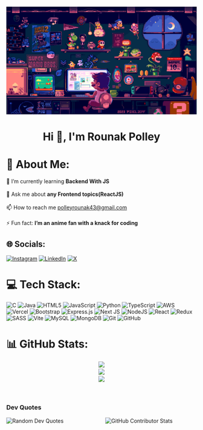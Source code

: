 ![logo](https://github.com/ROUNAKPOLLEY03/ROUNAKPOLLEY03/blob/master/GitHub%20Banner.gif)
# <h1 align="center">Hi 👋, I'm Rounak Polley</h1>


# 💫 About Me:
<img
      align="right"
      width="400"
      src="https://i.pinimg.com/originals/9c/c5/3d/9cc53d773b11df8bf93737eef1b0757b.gif"
      alt=""
    />
🌱 I’m currently learning <strong>Backend With JS</strong><br><br>💬 Ask me about <strong>any Frontend topics(ReactJS)</strong><br><br>📫 How to reach me polleyrounak43@gmail.com<br><br>⚡ Fun fact: <strong>I’m an anime fan with a knack for coding</strong>


## 🌐 Socials:
[![Instagram](https://img.shields.io/badge/Instagram-%23E4405F.svg?logo=Instagram&logoColor=white)](https://instagram.com/rounak.polley.1/) [![LinkedIn](https://img.shields.io/badge/LinkedIn-%230077B5.svg?logo=linkedin&logoColor=white)](https://linkedin.com/in/in/-rounakpolley) [![X](https://img.shields.io/badge/X-black.svg?logo=X&logoColor=white)](https://x.com/@_polleyRounak) 

# 💻 Tech Stack:
![C](https://img.shields.io/badge/c-%2300599C.svg?style=for-the-badge&logo=c&logoColor=white) ![Java](https://img.shields.io/badge/java-%23ED8B00.svg?style=for-the-badge&logo=openjdk&logoColor=white) ![HTML5](https://img.shields.io/badge/html5-%23E34F26.svg?style=for-the-badge&logo=html5&logoColor=white) ![JavaScript](https://img.shields.io/badge/javascript-%23323330.svg?style=for-the-badge&logo=javascript&logoColor=%23F7DF1E) ![Python](https://img.shields.io/badge/python-3670A0?style=for-the-badge&logo=python&logoColor=ffdd54) ![TypeScript](https://img.shields.io/badge/typescript-%23007ACC.svg?style=for-the-badge&logo=typescript&logoColor=white) ![AWS](https://img.shields.io/badge/AWS-%23FF9900.svg?style=for-the-badge&logo=amazon-aws&logoColor=white) ![Vercel](https://img.shields.io/badge/vercel-%23000000.svg?style=for-the-badge&logo=vercel&logoColor=white) ![Bootstrap](https://img.shields.io/badge/bootstrap-%238511FA.svg?style=for-the-badge&logo=bootstrap&logoColor=white) ![Express.js](https://img.shields.io/badge/express.js-%23404d59.svg?style=for-the-badge&logo=express&logoColor=%2361DAFB) ![Next JS](https://img.shields.io/badge/Next-black?style=for-the-badge&logo=next.js&logoColor=white) ![NodeJS](https://img.shields.io/badge/node.js-6DA55F?style=for-the-badge&logo=node.js&logoColor=white) ![React](https://img.shields.io/badge/react-%2320232a.svg?style=for-the-badge&logo=react&logoColor=%2361DAFB) ![Redux](https://img.shields.io/badge/redux-%23593d88.svg?style=for-the-badge&logo=redux&logoColor=white) ![SASS](https://img.shields.io/badge/SASS-hotpink.svg?style=for-the-badge&logo=SASS&logoColor=white) ![Vite](https://img.shields.io/badge/vite-%23646CFF.svg?style=for-the-badge&logo=vite&logoColor=white) ![MySQL](https://img.shields.io/badge/mysql-4479A1.svg?style=for-the-badge&logo=mysql&logoColor=white) ![MongoDB](https://img.shields.io/badge/MongoDB-%234ea94b.svg?style=for-the-badge&logo=mongodb&logoColor=white) ![Git](https://img.shields.io/badge/git-%23F05033.svg?style=for-the-badge&logo=git&logoColor=white) ![GitHub](https://img.shields.io/badge/github-%23121011.svg?style=for-the-badge&logo=github&logoColor=white)
# 📊 GitHub Stats:
<p align="center">
  <img width="700px" src="https://github-readme-stats.vercel.app/api?username=ROUNAKPOLLEY03&theme=dark&hide_border=false&include_all_commits=false&count_private=false"/><br/>
  <img width="600px" src="https://github-readme-streak-stats.herokuapp.com/?user=ROUNAKPOLLEY03&theme=dark&hide_border=false"/><br/>
  <img width="500px" src="https://github-readme-stats.vercel.app/api/top-langs/?username=ROUNAKPOLLEY03&theme=dark&hide_border=false&include_all_commits=false&count_private=false&layout=compact"/>
</p>

<br/>
<h3>Dev Quotes </h3>
<div style="display: flex; justify-content: space-between;">
<img src="https://quotes-github-readme.vercel.app/api?type=horizontal&theme=radical" alt="Random Dev Quotes" style="width: 48%;"/>
  <img src="https://github-contributor-stats.vercel.app/api?username=ROUNAKPOLLEY03&limit=5&theme=dark&combine_all_yearly_contributions=true" alt="GitHub Contributor Stats" style="width: 48%;"/>
  
</div>

  <!-- GitHub Stats -->
  

  <!-- Random Dev Quote -->
  

  <!-- Top Contributed Repo -->
  


<!-- Proudly created with GPRM ( https://gprm.itsvg.in ) -->

